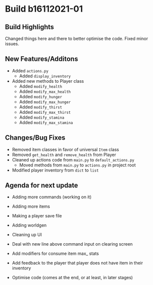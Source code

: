 # Build b16112021-01

## Build Highlights

Changed things here and there to better optimise the code. Fixed minor issues.

## New Features/Additons

- Added `actions.py`
  - Added `display_inventory`
- Added new methods to Player class
  - Added `modify_health`
  - Added `modify_max_health`
  - Added `modify_hunger`
  - Added `modify_max_hunger`
  - Added `modify_thirst`
  - Added `modify_max_thirst`
  - Added `modify_stamina`
  - Added `modify_max_stamina`

## Changes/Bug Fixes

- Removed item classes in favor of universal `Item` class
- Removed `get_health` and `remove_health` from Player
- Cleaned up actions code from `main.py` to `default_actions.py`
  - Moved methods from `main.py` to `actions.py` in project root
- Modified player inventory from `dict` to `list`

## **Agenda for next update**

- Adding more commands (working on it)
- Adding more items

- Making a player save file
- Adding worldgen
- Cleaning up UI
- Deal with new line above command input on clearing screen
- Add modifiers for consume item max_ stats
- Add feedback to the player that player does not have item in their inventory
- Optimise code (comes at the end, or at least, in later stages)
